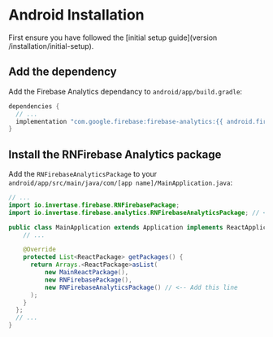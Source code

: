 # Android Installation

First ensure you have followed the [initial setup guide](version /installation/initial-setup).

## Add the dependency

Add the Firebase Analytics dependancy to `android/app/build.gradle`:

```groovy
dependencies {
  // ...
  implementation "com.google.firebase:firebase-analytics:{{ android.firebase.version }}"
}
```

## Install the RNFirebase Analytics package

Add the `RNFirebaseAnalyticsPackage` to your `android/app/src/main/java/com/[app name]/MainApplication.java`:

```java
// ...
import io.invertase.firebase.RNFirebasePackage;
import io.invertase.firebase.analytics.RNFirebaseAnalyticsPackage; // <-- Add this line

public class MainApplication extends Application implements ReactApplication {
    // ...

    @Override
    protected List<ReactPackage> getPackages() {
      return Arrays.<ReactPackage>asList(
          new MainReactPackage(),
          new RNFirebasePackage(),
          new RNFirebaseAnalyticsPackage() // <-- Add this line
      );
    }
  };
  // ...
}
```
